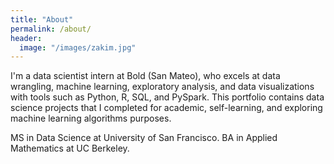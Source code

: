 ```yaml
---
title: "About"
permalink: /about/
header:
  image: "/images/zakim.jpg"
---
```


I'm a data scientist intern at Bold (San Mateo), who excels at data wrangling, machine learning, exploratory analysis, and data visualizations with tools such as Python, R, SQL, and PySpark. This portfolio contains data science projects that I completed for academic, self-learning, and exploring machine learning algorithms purposes. 

MS in Data Science at University of San Francisco.
BA in Applied Mathematics at UC Berkeley. 
